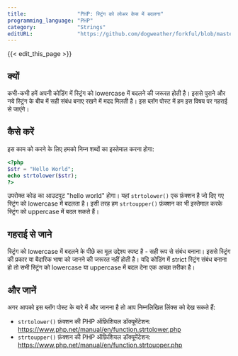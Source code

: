 ```yaml
---
title:                "PHP: स्ट्रिंग को लोअर केस में बदलना"
programming_language: "PHP"
category:             "Strings"
editURL:              "https://github.com/dogweather/forkful/blob/master/content/hi/php/converting-a-string-to-lower-case.md"
---
```


{{< edit_this_page >}}

## क्यों

कभी-कभी हमें अपनी कोडिंग में स्ट्रिंग को lowercase में बदलने की जरूरत होती है। इससे पुराने और नये स्ट्रिंग के बीच में सही संबंध बनाए रखने में मदद मिलती है। इस ब्लॉग पोस्ट में हम इस विषय पर गहराई से जाएंगे।

## कैसे करें

इस काम को करने के लिए हमको निम्न शब्दों का इस्तेमाल करना होगा:

```PHP
<?php
$str = "Hello World";
echo strtolower($str);
?>
```

उपरोक्त कोड का आउटपुट "hello world" होगा। यहां `strtolower()` एक फ़ंक्शन है जो दिए गए स्ट्रिंग को lowercase में बदलता है। इसी तरह हम `strtoupper()` फ़ंक्शन का भी इस्तेमाल करके स्ट्रिंग को uppercase में बदल सकते हैं।

## गहराई से जाने

स्ट्रिंग को lowercase में बदलने के पीछे का मूल उद्देश्य स्पष्ट है - सही रूप से संबंध बनाना। इससे स्ट्रिंग की प्रकार या बैदारिक भाषा को जानने की जरूरत नहीं होती है। यदि कोडिंग में strict स्ट्रिंग संबंध बनाना हो तो सभी स्ट्रिंग को lowercase या uppercase में बदल देना एक अच्छा तरीका है।

## और जानें

अगर आपको इस ब्लॉग पोस्ट के बारे में और जानना है तो आप निम्नलिखित लिंक्स को देख सकते हैं:

- `strtolower()` फ़ंक्शन की PHP ऑफ़िशियल डॉक्यूमेंटेशन: https://www.php.net/manual/en/function.strtolower.php
- `strtoupper()` फ़ंक्शन की PHP ऑफ़िशियल डॉक्यूमेंटेशन: https://www.php.net/manual/en/function.strtoupper.php